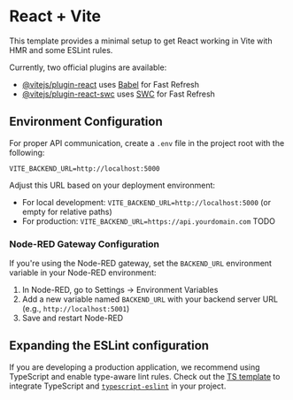 # React + Vite

This template provides a minimal setup to get React working in Vite with HMR and some ESLint rules.

Currently, two official plugins are available:

- [@vitejs/plugin-react](https://github.com/vitejs/vite-plugin-react/blob/main/packages/plugin-react/README.md) uses [Babel](https://babeljs.io/) for Fast Refresh
- [@vitejs/plugin-react-swc](https://github.com/vitejs/vite-plugin-react-swc) uses [SWC](https://swc.rs/) for Fast Refresh

## Environment Configuration

For proper API communication, create a `.env` file in the project root with the following:

```
VITE_BACKEND_URL=http://localhost:5000
```

Adjust this URL based on your deployment environment:
- For local development: `VITE_BACKEND_URL=http://localhost:5000` (or empty for relative paths)
- For production: `VITE_BACKEND_URL=https://api.yourdomain.com`
TODO
### Node-RED Gateway Configuration

If you're using the Node-RED gateway, set the `BACKEND_URL` environment variable in your Node-RED environment:

1. In Node-RED, go to Settings -> Environment Variables
2. Add a new variable named `BACKEND_URL` with your backend server URL (e.g., `http://localhost:5001`)
3. Save and restart Node-RED

## Expanding the ESLint configuration

If you are developing a production application, we recommend using TypeScript and enable type-aware lint rules. Check out the [TS template](https://github.com/vitejs/vite/tree/main/packages/create-vite/template-react-ts) to integrate TypeScript and [`typescript-eslint`](https://typescript-eslint.io) in your project.
